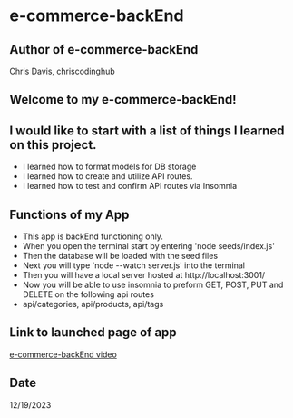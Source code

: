 # e-commerce-backEnd

## Author of e-commerce-backEnd
Chris Davis, chriscodinghub

## Welcome to my e-commerce-backEnd!


## I would like to start with a list of things I learned on this project.

+ I learned how to format models for DB storage
+ I learned how to create and utilize API routes.
+ I learned how to test and confirm API routes via Insomnia

## Functions of my App
+ This app is backEnd functioning only.
+ When you open the terminal start by entering 'node seeds/index.js'
+ Then the database will be loaded with the seed files
+ Next you will type 'node --watch server.js' into the terminal
+ Then you will have a local server hosted at http://localhost:3001/
+ Now you will be able to use insomnia to preform GET, POST, PUT and DELETE on the following api routes
+ api/categories, api/products, api/tags



## Link to launched page of app
[e-commerce-backEnd video](https://drive.google.com/file/d/1AzeTvJYAWTRnmmIBH_p7xjdnzLaWHlRQ/view)



## Date
12/19/2023